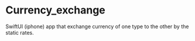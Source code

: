 # Currency_exchange
SwiftUI (iphone) app that exchange currency of one type to the other by the static rates.
